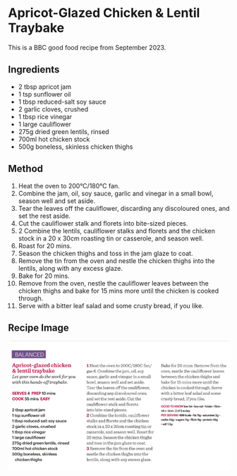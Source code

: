 # Apricot-Glazed Chicken & Lentil Traybake # 

This is a BBC good food recipe from September 2023.

## Ingredients ## 

- 2 tbsp apricot jam
- 1 tsp sunflower oil
- 1 tbsp reduced-salt soy sauce
- 2 garlic cloves, crushed
- 1 tbsp rice vinegar
- 1 large cauliflower
- 275g dried green lentils, rinsed
- 700ml hot chicken stock
- 500g boneless, skinless chicken thighs

## Method ## 

1. Heat the oven to 200°C/180°C fan.
1. Combine the jam, oil, soy sauce, garlic and vinegar in a small bowl, season well and set aside.
1. Tear the leaves off the cauliflower, discarding any discoloured ones, and set the rest aside. 
1. Cut the cauliflower stalk and florets into bite-sized pieces.
1. 2 Combine the lentils, cauliflower stalks and florets and the chicken stock in a 20 x 30cm roasting tin or casserole, and season well.
1. Roast for 20 mins.
1. Season the chicken thighs and toss in the jam glaze to coat.
1. Remove the tin from the oven and nestle the chicken thighs into the lentils, along with any excess glaze.
1. Bake for 20 mins.
1. Remove from the oven, nestle the cauliflower leaves between the chicken thighs and bake for 15 mins more until the chicken is cooked through.
1. Serve with a bitter leaf salad and some crusty bread, if you like.

## Recipe Image

![Apricot-Glazed Chicken & Lentil Traybake](/public/images/Apricot-Glazed-Chicken-&-Lentil-Traybake.png)
